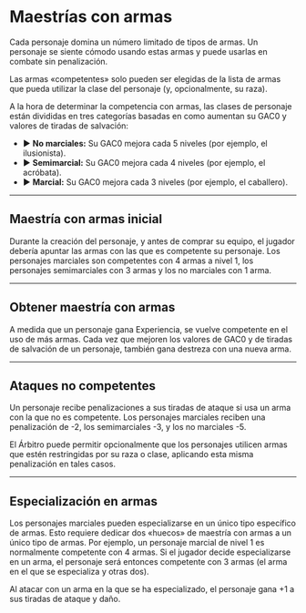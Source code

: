 # Maestrías con armas

Cada personaje domina un número limitado de tipos de armas. Un personaje se siente cómodo usando estas armas y puede usarlas en combate sin penalización.

Las armas «competentes» solo pueden ser elegidas de la lista de armas que pueda utilizar la clase del personaje (y, opcionalmente, su raza).

A la hora de determinar la competencia con armas, las clases de personaje están divididas en tres categorías basadas en como aumentan su GAC0 y valores de tiradas de salvación: 

- ▶ **No marciales:** Su GAC0 mejora cada 5 niveles (por ejemplo, el ilusionista). 
- ▶ **Semimarcial:** Su GAC0 mejora cada 4 niveles (por ejemplo, el acróbata). 
- ▶ **Marcial:** Su GAC0 mejora cada 3 niveles (por ejemplo, el caballero).

---
## Maestría con armas inicial

Durante la creación del personaje, y antes de comprar su equipo, el jugador debería apuntar las armas con las que es competente su personaje. Los personajes marciales son competentes con 4 armas a nivel 1, los personajes semimarciales con 3 armas y los no marciales con 1 arma.

---
## Obtener maestría con armas

A medida que un personaje gana Experiencia, se vuelve competente en el uso de más armas. Cada vez que mejoren los valores de GAC0 y de tiradas de salvación de un personaje, también gana destreza con una nueva arma.

---
## Ataques no competentes

Un personaje recibe penalizaciones a sus tiradas de ataque si usa un arma con la que no es competente. Los personajes marciales reciben una penalización de -2, los semimarciales -3, y los no marciales -5. 

El Árbitro puede permitir opcionalmente que los personajes utilicen armas que estén restringidas por su raza o clase, aplicando esta misma penalización en tales casos.

---
## Especialización en armas

Los personajes marciales pueden especializarse en un único tipo específico de armas. Esto requiere dedicar dos «huecos» de maestría con armas a un único tipo de armas. Por ejemplo, un personaje marcial de nivel 1 es normalmente competente con 4 armas. Si el jugador decide especializarse en un arma, el personaje será entonces competente con 3 armas (el arma en el que se especializa y otras dos).

Al atacar con un arma en la que se ha especializado, el personaje gana +1 a sus tiradas de ataque y daño.